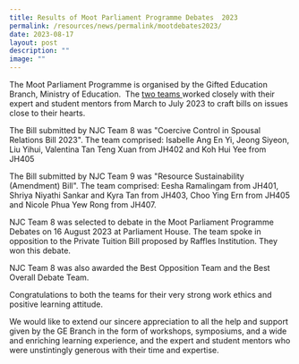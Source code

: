 ```yaml
---
title: Results of Moot Parliament Programme Debates  2023
permalink: /resources/news/permalink/mootdebates2023/
date: 2023-08-17
layout: post
description: ""
image: ""
---
```

The Moot Parliament Programme is organised&nbsp;by the Gifted Education Branch, Ministry of Education.&nbsp; The <a href="https://www.facebook.com/nationaljc/posts/718293383643815"> two teams </a>worked closely with their expert and student mentors from March to July 2023 to craft bills on issues close to their hearts.
  
The Bill submitted by NJC Team 8 was&nbsp;"Coercive Control in Spousal Relations Bill 2023". The team comprised: Isabelle Ang En Yi, Jeong Siyeon, Liu Yihui, Valentina Tan Teng Xuan from JH402 and Koh Hui Yee from JH405
  
The Bill submitted by NJC Team 9 was "Resource Sustainability (Amendment) Bill". The team comprised: Eesha Ramalingam from JH401, Shriya Niyathi Sankar and Kyra Tan from JH403, Choo Ying Ern from JH405 and Nicole Phua Yew Rong from JH407.
  
NJC Team 8 was selected to debate in the Moot Parliament Programme Debates on 16 August 2023 at Parliament House. The team spoke in opposition to the Private Tuition Bill proposed by Raffles Institution. They won this debate.

NJC Team 8 was also awarded the Best Opposition Team and the Best Overall Debate Team.

 Congratulations to both the teams for their very strong work ethics and positive learning attitude.&nbsp;

We would like to extend our sincere appreciation to all the help and support given by the GE Branch in the form of workshops, symposiums, and a wide and enriching learning experience, and the expert and student mentors who were unstintingly generous with their time and expertise.